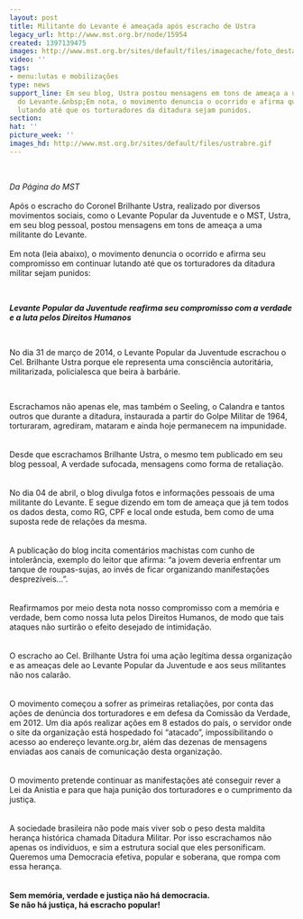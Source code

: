 ```yaml
---
layout: post
title: Militante do Levante é ameaçada após escracho de Ustra
legacy_url: http://www.mst.org.br/node/15954
created: 1397139475
images: http://www.mst.org.br/sites/default/files/imagecache/foto_destaque/ustrabre.gif
video: ''
tags:
- menu:lutas e mobilizações
type: news
support_line: Em seu blog, Ustra postou mensagens em tons de ameaça a uma militante
  do Levante.&nbsp;Em nota, o movimento denuncia o ocorrido e afirma que vai continuar
  lutando até que os torturadores da ditadura sejam punidos.
section: 
hat: ''
picture_week: ''
images_hd: http://www.mst.org.br/sites/default/files/ustrabre.gif
---
```

<p>&nbsp;</p><p><em>Da Página do MST</em><br><br>Após o escracho do Coronel Brilhante Ustra, realizado por diversos movimentos sociais, como o Levante Popular da Juventude e o MST, Ustra, em seu blog pessoal, postou mensagens em tons de ameaça a uma militante do Levante.<br><br>Em nota (leia abaixo), o movimento denuncia o ocorrido e afirma seu compromisso em continuar lutando até que os torturadores da ditadura militar sejam punidos:</p><p>&nbsp;</p><p><strong><em>Levante Popular da Juventude reafirma seu compromisso com a verdade e a luta pelos Direitos Humanos</em></strong></p><p>&nbsp;</p><p>No dia 31 de março de 2014, o Levante Popular da Juventude escrachou o Cel. Brilhante Ustra porque ele representa uma consciência autoritária, militarizada, policialesca que beira à barbárie.</p><p>&nbsp;</p><div>Escrachamos não apenas ele, mas também o Seeling, o Calandra e tantos outros que durante a ditadura, instaurada a partir do Golpe Militar de 1964, torturaram, agrediram, mataram e ainda hoje permanecem na impunidade.</div><div>&nbsp;</div><div>&nbsp;</div><div>Desde que escrachamos Brilhante Ustra, o mesmo tem publicado em seu blog pessoal, A verdade sufocada, mensagens como forma de retaliação.</div><div>&nbsp;</div><div>&nbsp;</div><div>No dia 04 de abril, o blog divulga fotos e informações pessoais de uma militante do Levante. E segue dizendo em tom de ameaça que já tem todos os dados desta, como RG, CPF e local onde estuda, bem como de uma suposta rede de relações da mesma.</div><div>&nbsp;</div><div>&nbsp;</div><div>A publicação do blog incita comentários machistas com cunho de intolerância, exemplo do leitor que afirma: “a jovem deveria enfrentar um tanque de roupas-sujas, ao invés de ficar organizando manifestações desprezíveis…”.</div><div>&nbsp;</div><div>&nbsp;</div><div>Reafirmamos por meio desta nota nosso compromisso com a memória e verdade, bem como nossa luta pelos Direitos Humanos, de modo que tais ataques não surtirão o efeito desejado de intimidação.</div><div>&nbsp;</div><div>&nbsp;</div><div>O escracho ao Cel. Brilhante Ustra foi uma ação legítima dessa organização e as ameaças dele ao Levante Popular da Juventude e aos seus militantes não nos calarão.</div><div>&nbsp;</div><div>&nbsp;</div><div>O movimento começou a sofrer as primeiras retaliações, por conta das ações de denúncia dos torturadores e em defesa da Comissão da Verdade, em 2012. Um dia após realizar ações em 8 estados do país, o servidor onde o site da organização está hospedado foi “atacado”, impossibilitando o acesso ao endereço levante.org.br, além das dezenas de mensagens enviadas aos canais de comunicação desta organização.</div><div>&nbsp;</div><div>&nbsp;</div><div>O movimento pretende continuar as manifestações até conseguir rever a Lei da Anistia e para que haja punição dos torturadores e o cumprimento da justiça.</div><div>&nbsp;</div><div>&nbsp;</div><div>A sociedade brasileira não pode mais viver sob o peso desta maldita herança histórica chamada Ditadura Militar. Por isso escrachamos não apenas os indivíduos, e sim a estrutura social que eles personificam. Queremos uma Democracia efetiva, popular e soberana, que rompa com essa herança.</div><div>&nbsp;</div><div>&nbsp;</div><div><strong>Sem memória, verdade e justiça não há democracia.</strong></div><div><strong>Se não há justiça, há escracho popular!</strong></div>

